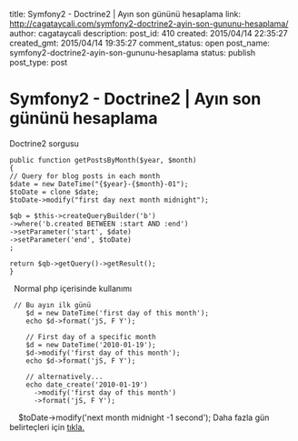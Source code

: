 title: Symfony2 - Doctrine2 | Ayın son gününü hesaplama
link: http://cagataycali.com/symfony2-doctrine2-ayin-son-gununu-hesaplama/
author: cagataycali
description: 
post_id: 410
created: 2015/04/14 22:35:27
created_gmt: 2015/04/14 19:35:27
comment_status: open
post_name: symfony2-doctrine2-ayin-son-gununu-hesaplama
status: publish
post_type: post

# Symfony2 - Doctrine2 | Ayın son gününü hesaplama

Doctrine2 sorgusu 
    
    
    public function getPostsByMonth($year, $month)
    {
    // Query for blog posts in each month
    $date = new DateTime("{$year}-{$month}-01");
    $toDate = clone $date;
    $toDate->modify("first day next month midnight");
    
    $qb = $this->createQueryBuilder('b')
    ->where('b.created BETWEEN :start AND :end')
    ->setParameter('start', $date)
    ->setParameter('end', $toDate)
    ;
    
    return $qb->getQuery()->getResult();
    }

  Normal php içerisinde kullanımı 
    
    
     // Bu ayın ilk günü
        $d = new DateTime('first day of this month');
        echo $d->format('jS, F Y');
    
        // First day of a specific month
        $d = new DateTime('2010-01-19');
        $d->modify('first day of this month');
        echo $d->format('jS, F Y');
    
        // alternatively...
        echo date_create('2010-01-19')
          ->modify('first day of this month')
          ->format('jS, F Y');

    $toDate->modify('next month midnight -1 second'); Daha fazla gün belirteçleri için [tıkla.](http://php.net/manual/tr/datetime.formats.relative.php)
